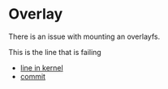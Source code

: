 # Overlay
There is an issue with mounting an overlayfs.

This is the line that is failing

- [line in kernel](https://github.com/torvalds/linux/blob/0dd68a34eccd598109eb845d107a7e8e196745db/fs/overlayfs/super.c#L815)
- [commit](https://github.com/torvalds/linux/commit/7925dad839e70ab43140e26d6b93e807b5969f05)

